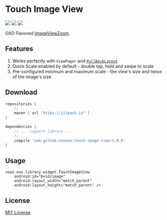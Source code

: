 Touch Image View
==========

[![](https://img.shields.io/github/tag/oxoooo/touch-image-view.svg?style=flat-square&label=jitpack.io)](https://jitpack.io/#oxoooo/touch-image-view)
[![](https://img.shields.io/github/license/oxoooo/touch-image-view.svg?style=flat-square)](LICENSE)
[![](https://img.shields.io/github/issues/oxoooo/touch-image-view.svg?style=flat-square)](https://github.com/oxoooo/touch-image-view/issues)

OXO Flavored [ImageViewZoom](https://github.com/sephiroth74/ImageViewZoom).

## Features

1. Works perfectly with `ViewPager` and [`PullBackLayout`](https://github.com/oxoooo/pull-back-layout)
2. Quick Scale enabled by default - double tap, hold and swipe to scale
3. Pre-configured minimum and maximum scale - the view's size and twice of the image's size

## Download

```gradle
repositories {
    // ...
    maven { url "https://jitpack.io" }
}

dependencies {
    // ... support library ...
    // ...
    compile 'com.github.oxoooo:touch-image-view:1.0.0'
}
```

## Usage

```
<ooo.oxo.library.widget.TouchImageView
    android:id="@+id/image"
    android:layout_width="match_parent"
    android:layout_height="match_parent" />
```

## License

[MIT License](LICENSE)
